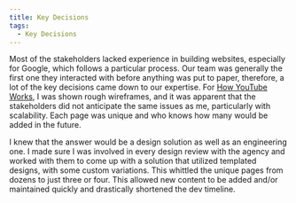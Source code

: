 ```yaml
---
title: Key Decisions
tags:
  - Key Decisions
---
```


Most of the stakeholders lacked experience in building websites, especially for Google, which follows a particular process. Our team was generally the first one they interacted with before anything was put to paper, therefore, a lot of the key decisions came down to our expertise. For <a href="https://www.youtube.com/howyoutubeworks/" target="_blank">How YouTube Works</a>, I was shown rough wireframes, and it was apparent that the stakeholders did not anticipate the same issues as me, particularly with scalability. Each page was unique and who knows how many would be added in the future.

I knew that the answer would be a design solution as well as an engineering one. I made sure I was involved in every design review with the agency and worked with them to come up with a solution that utilized templated designs, with some custom variations. This whittled the unique pages from dozens to just three or four. This allowed new content to be added and/or maintained quickly and drastically shortened the dev timeline.

